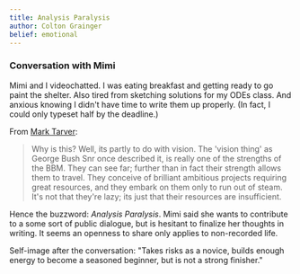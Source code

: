 ```yaml
---
title: Analysis Paralysis
author: Colton Grainger
belief: emotional
---
```


### Conversation with Mimi

Mimi and I videochatted. I was eating breakfast and getting ready to go paint the shelter. Also tired from sketching solutions for my ODEs class. And anxious knowing I didn't have time to write them up properly. (In fact, I could only typeset half by the deadline.) 

From [Mark Tarver](http://www.marktarver.com/bipolar.html):

> Why is this?  Well, its partly to do with vision.  The 'vision thing' as George Bush Snr once described it, is really one of the strengths of the BBM.  They can see far; further than in fact their strength allows them to travel.  They conceive of brilliant ambitious projects requiring great resources, and they embark on them only to run out of steam.  It's not that they're lazy; its just that their resources are insufficient.

Hence the buzzword: *Analysis Paralysis*. Mimi said she wants to contribute to a some sort of public dialogue, but is hesitant to finalize her thoughts in writing. It seems an openness to share only applies to non-recorded life. 

Self-image after the conversation: "Takes risks as a novice, builds enough energy to become a seasoned beginner, but is not a strong finisher."
